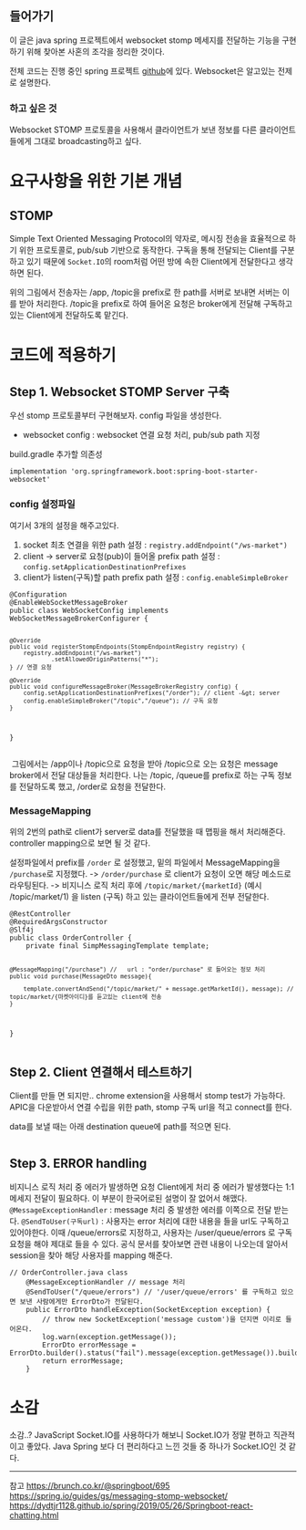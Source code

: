 <h2 id="들어가기">들어가기</h2>
<p>이 글은 java spring 프로젝트에서 websocket stomp 메세지를 전달하는 기능을 구현하기 위해 찾아본 사혼의 조각을 정리한 것이다.</p>
<p>전체 코드는 진행 중인 spring 프로젝트 <a href="https://github.com/Eagle2gle/wealth-marble-backend">github</a>에 있다.
Websocket은 알고있는 전제로 설명한다.</p>
<h3 id="하고-싶은-것">하고 싶은 것</h3>
<p>Websocket STOMP 프로토콜을 사용해서 클라이언트가 보낸 정보를 다른 클라이언트들에게 그대로 broadcasting하고 싶다.</p>
<h1 id="요구사항을-위한-기본-개념">요구사항을 위한 기본 개념</h1>
<h2 id="stomp">STOMP</h2>
<p>Simple Text Oriented Messaging Protocol의 약자로, 메시징 전송을 효율적으로 하기 위한 프로토콜로, pub/sub 기반으로 동작한다.
구독을 통해 전달되는 Client를 구분하고 있기 때문에 <code>Socket.IO</code>의 room처럼 어떤 방에 속한 Client에게 전달한다고 생각하면 된다.
<img alt="" src="https://velog.velcdn.com/images/kny8092/post/d65badfe-6050-4fad-ae0f-00073b77e572/image.png" /></p>
<p>위의 그림에서 전송자는 /app, /topic을 prefix로 한 path를 서버로 보내면 서버는 이를 받아 처리한다.
/topic을 prefix로 하여 들어온 요청은 broker에게 전달해 구독하고 있는 Client에게 전달하도록 맡긴다.</p>
<h1 id="코드에-적용하기">코드에 적용하기</h1>
<h2 id="step-1-websocket-stomp-server-구축">Step 1. Websocket STOMP Server 구축</h2>
<p>우선 stomp 프로토콜부터 구현해보자.
config 파일을 생성한다.</p>
<ul>
<li>websocket config : websocket 연결 요청 처리, pub/sub path 지정</li>
</ul>
<p>build.gradle 추가할 의존성</p>
<pre><code class="language-gradle">implementation 'org.springframework.boot:spring-boot-starter-websocket'</code></pre>
<h3 id="config-설정파일">config 설정파일</h3>
<p>여기서 3개의 설정을 해주고있다.</p>
<ol>
<li>socket 최초 연결을 위한 path 설정 : <code>registry.addEndpoint("/ws-market")</code></li>
<li>client -&gt; server로 요청(pub)이 들어올 prefix path 설정 : <code>config.setApplicationDestinationPrefixes</code></li>
<li>client가 listen(구독)할 path prefix path 설정 : <code>config.enableSimpleBroker</code></li>
</ol>
<pre><code class="language-java">@Configuration
@EnableWebSocketMessageBroker
public class WebSocketConfig implements WebSocketMessageBrokerConfigurer {

    @Override
    public void registerStompEndpoints(StompEndpointRegistry registry) {
        registry.addEndpoint("/ws-market")
                .setAllowedOriginPatterns("*");
    } // 연결 요청

    @Override
    public void configureMessageBroker(MessageBrokerRegistry config) {
        config.setApplicationDestinationPrefixes("/order"); // client -&gt; server
        config.enableSimpleBroker("/topic","/queue"); // 구독 요청
    }

}
</code></pre>
<p><img alt="" src="https://velog.velcdn.com/images/kny8092/post/ad152d16-90ad-4f2a-9226-26d8805c72c1/image.png" />
그림에서는 /app이나 /topic으로 요청을 받아 /topic으로 오는 요청은 message broker에서 전달 대상들을 처리한다.
나는 /topic, /queue를 prefix로 하는 구독 정보를 전달하도록 했고, /order로 요청을 전달한다.</p>
<h3 id="messagemapping">MessageMapping</h3>
<p>위의 2번의 path로 client가 server로 data를 전달했을 때 맵핑을 해서 처리해준다. controller mapping으로 보면 될 것 같다.</p>
<p>설정파일에서 prefix를 <code>/order</code> 로 설정했고, 밑의 파일에서 MessageMapping을 <code>/purchase</code>로 지정했다. 
-&gt; <code>/order/purchase</code> 로 client가 요청이 오면 해당 메소드로 라우팅된다.
-&gt; 비지니스 로직 처리 후에 <code>/topic/market/{marketId}</code> (예시 /topic/market/1) 을 listen (구독) 하고 있는 클라이언트들에게 전부 전달한다.</p>
<pre><code class="language-java">@RestController
@RequiredArgsConstructor
@Slf4j
public class OrderController {
    private final SimpMessagingTemplate template;

    @MessageMapping("/purchase") //   url : "order/purchase" 로 들어오는 정보 처리
    public void purchase(MessageDto message){

        template.convertAndSend("/topic/market/" + message.getMarketId(), message); // topic/market/{마켓아이디}를 듣고있는 client에 전송
    }

}
</code></pre>
<h2 id="step-2-client-연결해서-테스트하기">Step 2. Client 연결해서 테스트하기</h2>
<p>Client를 만들 면 되지만.. chrome extension을 사용해서 stomp test가 가능하다.
APIC을 다운받아서 연결 수립을 위한 path, stomp 구독 url을 적고 connect를 한다.</p>
<p>data를 보낼 때는 아래 destination queue에 path를 적으면 된다.</p>
<p><img alt="" src="https://velog.velcdn.com/images/kny8092/post/b41d8f19-2759-4f2b-a635-c517f04a53b0/image.gif" /></p>
<h2 id="step-3-error-handling">Step 3. ERROR handling</h2>
<p>비지니스 로직 처리 중 에러가 발생하면 요청 Client에게 처리 중 에러가 발생했다는 1:1 메세지 전달이 필요하다.
이 부분이 한국어로된 설명이 잘 없어서 해맸다.
<code>@MessageExceptionHandler</code> : message 처리 중 발생한 에러를 이쪽으로 전달 받는다.
<code>@SendToUser(구독url)</code> : 사용자는 error 처리에 대한 내용을 들을 url도 구독하고 있어야한다. 이때 /queue/errors로 지정하고, 사용자는 /user/queue/errors 로 구독 요청을 해야 제대로 들을 수 있다.
공식 문서를 찾아보면 관련 내용이 나오는데 알아서 session을 찾아 해당 사용자를 mapping 해준다.</p>
<pre><code class="language-java">// OrderController.java class
    @MessageExceptionHandler // message 처리 
    @SendToUser("/queue/errors") // '/user/queue/errors' 를 구독하고 있으면 보낸 사람에게만 ErrorDto가 전달된다.
    public ErrorDto handleException(SocketException exception) { 
        // throw new SocketException('message custom')을 던지면 이리로 들어온다.
        log.warn(exception.getMessage());
        ErrorDto errorMessage = ErrorDto.builder().status("fail").message(exception.getMessage()).build();
        return errorMessage;
    }</code></pre>
<h1 id="소감">소감</h1>
<p>소감..?
JavaScript Socket.IO를 사용하다가 해보니 Socket.IO가 정말 편하고 직관적이고 좋았다.
Java Spring 보다 더 편리하다고 느낀 것들 중 하나가 Socket.IO인 것 같다.</p>
<hr />
<p>참고
<a href="https://brunch.co.kr/@springboot/695">https://brunch.co.kr/@springboot/695</a>
<a href="https://spring.io/guides/gs/messaging-stomp-websocket/">https://spring.io/guides/gs/messaging-stomp-websocket/</a>
<a href="https://dydtjr1128.github.io/spring/2019/05/26/Springboot-react-chatting.html">https://dydtjr1128.github.io/spring/2019/05/26/Springboot-react-chatting.html</a></p>